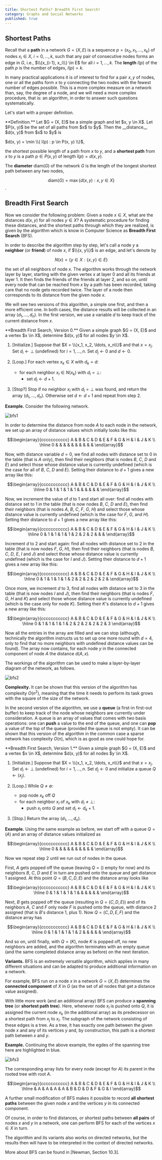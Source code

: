 ```yaml
---
title: Shortest Paths? Breadth First Search!
category: Graphs and Social Networks
published: true
---
```


##  Shortest Paths

Recall that a __path__ in a network $G = (X, E)$
is a sequence $p = (x_0, x_1, \dots, x_k)$ of
nodes $x_i \in X$, $i = 0, \dots, k$, such that any
pair of consecutive nodes forms an edge in $G$, i.e.,
$\\{x_{i-1}, x_i\\} \in E$ for all $i = 1, \dots, k$.
The __length__ $l(p)$ of the path $p$ is the
number of edges, $l(p) = k$.

In many practical applications it is of interest to find
for a pair $x, y$ of nodes, one or all the paths form $x$ to $y$
connecting the two nodes with the fewest number of edges possible.
This is a more complex measure on a network than, say, the degree
of a node, and  we will need a more complex procedure, that is: an
algorithm, in order to answer such questions systematically.

Let's start with a proper definition.

<div class="note" markdown="1">
**Definition.** Let $G = (X, E)$ be a simple graph and let
$x, y \in X$.  Let $P(x, y)$ be the set of all paths from $x$ to $y$.
Then the __distance__ $d(x, y)$ from $x$ to $y$ is

$d(x, y) = \min \\{ l(p) : p \in P(x, y) \\}$,

the shortest possible length of a path from $x$ to $y$, and a __shortest path__ from $x$ to $y$ is a path $p \in P(x, y)$ of length $l(p) = d(x, y)$.

The __diameter__ $\mathrm{diam}(G)$ of the network $G$ is the length of the longest shortest path between any two nodes,

$$\mathrm{diam}(G) = \max \{ d(x, y) : x, y \in X \}$$.
</div>


##  Breadth First Search

Now we consider the following problem: Given a node $x \in X$, what
are the distances $d(x, y)$ for all nodes $y \in X$?  A systematic
procedure for finding these distances, and the shortest paths through
which they are realized, is given by the algorithm which is know in
Computer Science as __Breadth First Search__ (BFS).

In order to describe the algorithm step by step, let's call a node $y$
a __neighbor__ (or __friend__) of node $x$, if $\\{x, y\\}$ is an
edge, and let's denote by

$$N(x) = \{ y \in X : \{x, y\} \in E \}$$

the set of all neighbors of node $x$.  The algorithm works through the
network layer by layer, starting with the given vertex $x$ at layer
$0$ and all its friends at layer $1$. It then finds the friends of the
friends at layer $2$, and so on, until every node that can be reached
from $x$ by a path has been recorded, taking care that no node gets
recorded twice.  The layer of a node then corresponds to its distance
from the given node $x$.

We will see two versions of this algorithm, a simple one first, and
then a more efficient one.  In both cases, the distance results will
be collected in an array $(d_1, \ldots, d_n)$.
In the first version, we use a variable $d$ to keep track of
the current distance from $x$.

<div class="note" markdown="1">
**Breadth First Search, Version 0.**
Given a simple graph
$G = (X, E)$ and a vertex $x \in X$,
determine $d(x, y)$ for all nodes $y \in X$.

1. [Initialize.]  Suppose that $X = \\{x_1, x_2, \ldots, x_n\\}$
and that $x = x_j$.  Set $d_i \gets \perp$ (undefined) for $i = 1, \dots, n$.
Set $d_j \gets 0$ and $d \gets 0$.

2. [Loop.] For each vertex $x_k \in X$ with $d_k = d$:
     * for each neighbor $x_l \in N(x_k)$ with $d_l = \perp$:
         * set $d_l \gets d + 1$.

3. [Stop?] Stop if no neighbor $x_l$ with $d_l = \perp$ was found,
and return the array $(d_1, \dots, d_n)$.
Otherwise set $d \gets d + 1$ and repeat from step 2.
</div>

**Example.**
Consider the following network.

![bfs1]

In order to determine the distance from node $A$ to each node in the network,
we set up an array of distance values which initially looks like this:

$$\begin{array}{ccccccccccc}
A & B & C & D & E & F & G & H & I & J & K \\ \hline
0 &   &   &   &   &   &   &   &   &   &
\end{array}$$

Now, with distance variable $d = 0$, we find all
nodes with distance set to $0$ in the table
(that is $A$ only), then find their neighbors
(that is nodes $B$, $C$, $D$ and $E$) and select those
whose distance value is currently undefined
(which is the case for all of $B$, $C$, $D$ and $E$).
Setting their distance to $d+1$ gives a new
array like this:

$$\begin{array}{ccccccccccc}
A & B & C & D & E & F & G & H & I & J & K \\ \hline
0 & 1 & 1 & 1 & 1 &   &   &   &   &   &
\end{array}$$

Now, we increment the value of $d$ to $1$ and start
all over:  find all
nodes with distance set to $1$ in the table
(that is now nodes $B$, $C$, $D$ and $E$), then find their neighbors
(that is nodes $A$, $B$, $C$, $F$, $G$, $H$) and select those
whose distance value is currently undefined
(which is the case for $F$, $G$, and $H$).
Setting their distance to $d+1$ gives a new
array like this:

$$\begin{array}{ccccccccccc}
A & B & C & D & E & F & G & H & I & J & K \\ \hline
0 & 1 & 1 & 1 & 1 & 2 & 2 & 2 &   &   &
\end{array}$$

Increment $d$ to $2$ and start again:
find all
nodes with distance set to $2$ in the table
(that is now nodes $F$, $G$, $H$), then find their neighbors
(that is nodes $B$, $C$, $D$, $E$, $I$ and $J$) and select those
whose distance value is currently undefined
(which is the case for $I$ and $J$).
Setting their distance to $d+1$ gives a new
array like this:

$$\begin{array}{ccccccccccc}
A & B & C & D & E & F & G & H & I & J & K \\ \hline
0 & 1 & 1 & 1 & 1 & 2 & 2 & 2 & 2 & 2 &
\end{array}$$

Once more, we increment $d$ to $3$,
find all
nodes with distance set to $3$ in the table
(that is now nodes $I$ and $J$), then find their neighbors
(that is nodes $F$, $G$, $H$ and $K$) and select those
whose distance value is currently undefined
(which is the case only for node $K$).
Setting their $K$'s distance to $d+1$ gives a new
array like this:

$$\begin{array}{ccccccccccc}
A & B & C & D & E & F & G & H & I & J & K \\ \hline
0 & 1 & 1 & 1 & 1 & 2 & 2 & 2 & 2 & 2 & 3
\end{array}$$

Now all the entries in the array are filled
and we can stop (although, technically the algorithm
instructs us to set up one more round with
$d = 4$, only to find that no more neighbors with
undefined distance values can be found).
The array now contains, for each node $y$ in the
connected component of node $A$
the distance $d(A, x)$.

The workings of the algorithm can be used to
make a layer-by-layer diagram of the network,
as follows.

![bfs2]

**Complexity.**
It can be shown that this version of the algorithm has complexity
$O(n^2)$, meaning that the time it needs to perform its task
grows with the square of the size of the network.

In the second version of the algorithm, we use a __queue__
(a first-in first-out buffer) to keep track of the node
whose neighbors are currently under consideration.
A queue is an array of values that comes with two basis operations:
one can __push__ a value to the end of the queue, and
one can __pop__ a value of the top of the queue (provided
the queue is not empty).
It can be shown that this version of the algorithm
in the common case a sparse network
has complexity $O(n)$, which is as good as one could hope for.

<div class="note" markdown="1">
**Breadth First Search, Version 1.**
Given a simple graph
$G = (X, E)$ and a vertex $x \in X$,
determine $d(x, y)$ for all nodes $y \in X$.

1. [Initialize.]  Suppose that $X = \\{x_1, x_2, \ldots, x_n\\}$
and that $x = x_j$.  Set $d_i \gets \perp$ (undefined) for $i = 1, \dots, n$.
Set $d_j \gets 0$ and initialize a queue $Q \gets (x_j)$.

2. [Loop.]
While $Q \neq \emptyset$:
   * pop node $x_k$ off $Q$
   * for each neighbor $x_l$ of $x_k$ with $d_l \neq \perp$:
       * push $x_l$ onto $Q$ and set $d_l \gets d_k + 1$.

3. [Stop.] Return the array $(d_1, \dots, d_n)$.
</div>

**Example.**
Using the same example as before, we start off with
a queue $Q = (A)$ and
an array
of distance values initialized as

$$\begin{array}{ccccccccccc}
A & B & C & D & E & F & G & H & I & J & K \\ \hline
0 &   &   &   &   &   &   &   &   &   &
\end{array}$$

Now we repeat step 2 until we run out of nodes in the queue.

First, $A$ gets popped off the queue (leaving $Q = ()$ empty for now)
and its neighbors $B$, $C$,  $D$ and $E$ in turn
are pushed onto the queue and get distance $1$ assigned.
At this point $Q = (B, C, D, E)$ and the distance array looks like

$$\begin{array}{ccccccccccc}
A & B & C & D & E & F & G & H & I & J & K \\ \hline
0 & 1 & 1 & 1 & 1 &   &   &   &   &   &
\end{array}$$

Next, $B$ gets popped off the queue (resulting in
$Q = (C, D, E)$) and of its neighbors $A$, $C$ and $F$
only node $F$ is pushed onto the queue,
with distance $2$ assigned (that is $B$'s distance $1$, plus $1$).
Now $Q = (C, D, E, F)$ and the distance array has

$$\begin{array}{ccccccccccc}
A & B & C & D & E & F & G & H & I & J & K \\ \hline
0 & 1 & 1 & 1 & 1 & 2 &   &   &   &   &
\end{array}$$

And so on, until finally, with $Q = (K)$, node $K$ is popped off,
no new neighbors are added, and the algorithm terminates with
an empty queue (and the same completed distance array as before)
on the next iteration.

**Variants.**
BFS is an extremely versatile algorithm, which applies in many different
situations and can be adapted to produce additional information
on a network.

For example, BFS run on a node $x$ in a network $G = (X, E)$
determines the __connected component__ of $X$ in $G$
(as the set of all nodes that get a distance value assigned).

With little more work (and an additional array) BFS can produce
a __spanning tree__ (or __shortest path tree__).
Here, whenever node $x_l$ is pushed onto $Q$, it is assigned
the current node $x_k$ (in the additional array)
as its predecessor on a shortest path from $x_j$ to $x_l$.
The subgraph of the network consisting of these edges is a tree.
As a tree, it has exactly one path between the given node $x$
and any of its
vertices $y$ and, by construction, this path is a shortest path
between $x$ and $y$.

**Example.**  Continuing the above example,
the egdes of the spanning tree here are highlighted in blue.

![bfs3]

The corresponding array lists for every node (except for $A$) its
parent in the rooted tree with root $A$.

$$\begin{array}{ccccccccccc}
A & B & C & D & E & F & G & H & I & J & K \\ \hline
  & A & A & A & A & B & D & D & F & G & I
\end{array}$$

A further small modification of BFS makes it possible to record __all
shortest paths__ between the given node $x$ and the vertices $y$ in its
connected component.

Of course, in order to find distances, or shortest paths
between **all pairs** of nodes $x$ and $y$ in a network, one can
perform BFS for each of the vertices $x \in X$ in turn.

The algorithm and its variants also works on directed networks,
but the results then will have to be interpreted in the context of
directed networks.

More about BFS can be found in [Newman, Section 10.3].

[bfs1]: /images/bfs1.png
[bfs2]: /images/bfs2.png
[bfs3]: /images/bfs3.png
